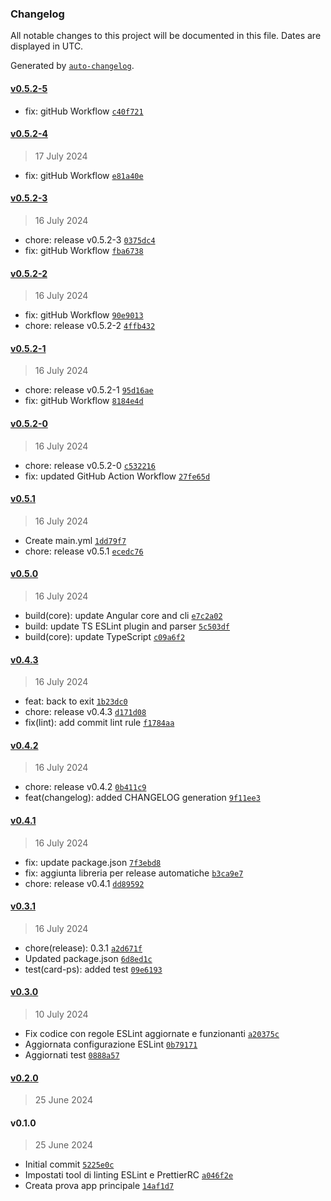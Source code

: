 ### Changelog

All notable changes to this project will be documented in this file. Dates are displayed in UTC.

Generated by [`auto-changelog`](https://github.com/CookPete/auto-changelog).

#### [v0.5.2-5](https://github.com/pietro2356/ProntoSoccorsoTrentini/compare/v0.5.2-4...v0.5.2-5)

- fix: gitHub Workflow [`c40f721`](https://github.com/pietro2356/ProntoSoccorsoTrentini/commit/c40f721fd14cd41e3770b2ce1b7067f0a54a2915)

#### [v0.5.2-4](https://github.com/pietro2356/ProntoSoccorsoTrentini/compare/v0.5.2-3...v0.5.2-4)

> 17 July 2024

- fix: gitHub Workflow [`e81a40e`](https://github.com/pietro2356/ProntoSoccorsoTrentini/commit/e81a40e8f13803dff2434c81b1629dbb1d28101c)

#### [v0.5.2-3](https://github.com/pietro2356/ProntoSoccorsoTrentini/compare/v0.5.2-2...v0.5.2-3)

> 16 July 2024

- chore: release v0.5.2-3 [`0375dc4`](https://github.com/pietro2356/ProntoSoccorsoTrentini/commit/0375dc476e411f4a8a5590385878e184ce47d98c)
- fix: gitHub Workflow [`fba6738`](https://github.com/pietro2356/ProntoSoccorsoTrentini/commit/fba6738b185a756df2565aec0daf5900070115ba)

#### [v0.5.2-2](https://github.com/pietro2356/ProntoSoccorsoTrentini/compare/v0.5.2-1...v0.5.2-2)

> 16 July 2024

- fix: gitHub Workflow [`90e9013`](https://github.com/pietro2356/ProntoSoccorsoTrentini/commit/90e9013d9f2d1dc727ed9ca93ada472785e411f5)
- chore: release v0.5.2-2 [`4ffb432`](https://github.com/pietro2356/ProntoSoccorsoTrentini/commit/4ffb432c193fcacf98d01de86fb448a772438682)

#### [v0.5.2-1](https://github.com/pietro2356/ProntoSoccorsoTrentini/compare/v0.5.2-0...v0.5.2-1)

> 16 July 2024

- chore: release v0.5.2-1 [`95d16ae`](https://github.com/pietro2356/ProntoSoccorsoTrentini/commit/95d16ae0f203f773a62294c5ca8ea717ac542961)
- fix: gitHub Workflow [`8184e4d`](https://github.com/pietro2356/ProntoSoccorsoTrentini/commit/8184e4d92c970626f108b4447b8ac4d3c6b5db3a)

#### [v0.5.2-0](https://github.com/pietro2356/ProntoSoccorsoTrentini/compare/v0.5.1...v0.5.2-0)

> 16 July 2024

- chore: release v0.5.2-0 [`c532216`](https://github.com/pietro2356/ProntoSoccorsoTrentini/commit/c5322165891312669f7b241084f17009035c9cef)
- fix: updated GitHub Action Workflow [`27fe65d`](https://github.com/pietro2356/ProntoSoccorsoTrentini/commit/27fe65d9240491eb87306c2ff61187523f9db714)

#### [v0.5.1](https://github.com/pietro2356/ProntoSoccorsoTrentini/compare/v0.5.0...v0.5.1)

> 16 July 2024

- Create main.yml [`1dd79f7`](https://github.com/pietro2356/ProntoSoccorsoTrentini/commit/1dd79f7711f24d9c2fd775829a43669cf991b249)
- chore: release v0.5.1 [`ecedc76`](https://github.com/pietro2356/ProntoSoccorsoTrentini/commit/ecedc760107e705c7bb5c8c0edcd7791b07ae860)

#### [v0.5.0](https://github.com/pietro2356/ProntoSoccorsoTrentini/compare/v0.4.3...v0.5.0)

> 16 July 2024

- build(core): update Angular core and cli [`e7c2a02`](https://github.com/pietro2356/ProntoSoccorsoTrentini/commit/e7c2a0230683ab985c85f161e95e0edd2f80b0dc)
- build: update TS ESLint plugin and parser [`5c503df`](https://github.com/pietro2356/ProntoSoccorsoTrentini/commit/5c503df1c76efe9f16be1c07f59babdbe01dfb3c)
- build(core): update TypeScript [`c09a6f2`](https://github.com/pietro2356/ProntoSoccorsoTrentini/commit/c09a6f200f4a3a32b08c7c38aea0be63dfebff47)

#### [v0.4.3](https://github.com/pietro2356/ProntoSoccorsoTrentini/compare/v0.4.2...v0.4.3)

> 16 July 2024

- feat: back to exit [`1b23dc0`](https://github.com/pietro2356/ProntoSoccorsoTrentini/commit/1b23dc0b679ed1528a2adffe96fe7219ec8dfd0d)
- chore: release v0.4.3 [`d171d08`](https://github.com/pietro2356/ProntoSoccorsoTrentini/commit/d171d088ba1b7005f8360895e75d6cfc94e68dd3)
- fix(lint): add commit lint rule [`f1784aa`](https://github.com/pietro2356/ProntoSoccorsoTrentini/commit/f1784aa800d418cd758d7c3fcf2003c82e7337b3)

#### [v0.4.2](https://github.com/pietro2356/ProntoSoccorsoTrentini/compare/v0.4.1...v0.4.2)

> 16 July 2024

- chore: release v0.4.2 [`0b411c9`](https://github.com/pietro2356/ProntoSoccorsoTrentini/commit/0b411c94b6c939a238d07ed1d88c1e903a0f1e96)
- feat(changelog): added CHANGELOG generation [`9f11ee3`](https://github.com/pietro2356/ProntoSoccorsoTrentini/commit/9f11ee3c2e0809e6ed4cfc4fa8926b9782a13f59)

#### [v0.4.1](https://github.com/pietro2356/ProntoSoccorsoTrentini/compare/v0.3.1...v0.4.1)

> 16 July 2024

- fix: update package.json [`7f3ebd8`](https://github.com/pietro2356/ProntoSoccorsoTrentini/commit/7f3ebd828894c684514198821b841008fe6adc6b)
- fix: aggiunta libreria per release automatiche [`b3ca9e7`](https://github.com/pietro2356/ProntoSoccorsoTrentini/commit/b3ca9e70950471b55a22979814941216646270b4)
- chore: release v0.4.1 [`dd89592`](https://github.com/pietro2356/ProntoSoccorsoTrentini/commit/dd895926d9b7097a99b4967c567cfb96e56c9c85)

#### [v0.3.1](https://github.com/pietro2356/ProntoSoccorsoTrentini/compare/v0.3.0...v0.3.1)

> 16 July 2024

- chore(release): 0.3.1 [`a2d671f`](https://github.com/pietro2356/ProntoSoccorsoTrentini/commit/a2d671f2e72aa588601a5ba46f489c61eb66bbad)
- Updated package.json [`6d8ed1c`](https://github.com/pietro2356/ProntoSoccorsoTrentini/commit/6d8ed1c094d51ffcfd741f86ef0565f8c10845a7)
- test(card-ps): added test [`09e6193`](https://github.com/pietro2356/ProntoSoccorsoTrentini/commit/09e619374be88318cf90aecb9fb86b452844a4a4)

#### [v0.3.0](https://github.com/pietro2356/ProntoSoccorsoTrentini/compare/v0.2.0...v0.3.0)

> 10 July 2024

- Fix codice con regole ESLint aggiornate e funzionanti [`a20375c`](https://github.com/pietro2356/ProntoSoccorsoTrentini/commit/a20375ce7b3615fda786e9c230672dc6935b03b8)
- Aggiornata configurazione ESLint [`0b79171`](https://github.com/pietro2356/ProntoSoccorsoTrentini/commit/0b7917184ca10b1de89170ef19e27a8da299aa06)
- Aggiornati test [`0888a57`](https://github.com/pietro2356/ProntoSoccorsoTrentini/commit/0888a57a4071525152cc2b1dc63dd98e433923a6)

#### [v0.2.0](https://github.com/pietro2356/ProntoSoccorsoTrentini/compare/v0.1.0...v0.2.0)

> 25 June 2024

#### v0.1.0

> 25 June 2024

- Initial commit [`5225e0c`](https://github.com/pietro2356/ProntoSoccorsoTrentini/commit/5225e0c47f6363d64b83fd679c3eb10f5595bbf4)
- Impostati tool di linting ESLint e PrettierRC [`a046f2e`](https://github.com/pietro2356/ProntoSoccorsoTrentini/commit/a046f2e4c8d337d1e9439466ded2af9f635bb9aa)
- Creata prova app principale [`14af1d7`](https://github.com/pietro2356/ProntoSoccorsoTrentini/commit/14af1d7c3b604ed03e3d0fc3306e4e1eafd5bd4a)
